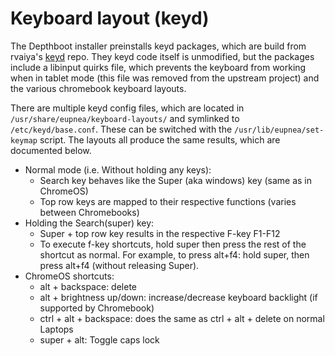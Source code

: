 # Keyboard layout (keyd)

The Depthboot installer preinstalls keyd packages, which are build from rvaiya's [keyd](https://github.com/rvaiya/keyd)
repo. They keyd code itself is unmodified, but the packages include a libinput quirks file, which prevents the keyboard
from working when in tablet mode (this file was removed from the upstream project) and the various chromebook keyboard
layouts.

There are multiple keyd config files, which are located in ```/usr/share/eupnea/keyboard-layouts/``` and symlinked to
```/etc/keyd/base.conf```. These can be switched with the ```/usr/lib/eupnea/set-keymap``` script. The layouts all produce the
same results, which are documented below.

* Normal mode (i.e. Without holding any keys):
    * Search key behaves like the Super (aka windows) key (same as in ChromeOS)
    * Top row keys are mapped to their respective functions (varies between Chromebooks)
* Holding the Search(super) key:
    * Super + top row key results in the respective F-key F1-F12
    * To execute f-key shortcuts, hold super then press the rest of the shortcut as normal. For example, to press
      alt+f4: hold super, then press alt+f4 (without releasing Super).
* ChromeOS shortcuts:
    * alt + backspace: delete
    * alt + brightness up/down: increase/decrease keyboard backlight (if supported by Chromebook)
    * ctrl + alt + backspace: does the same as ctrl + alt + delete on normal Laptops
    * super + alt: Toggle caps lock